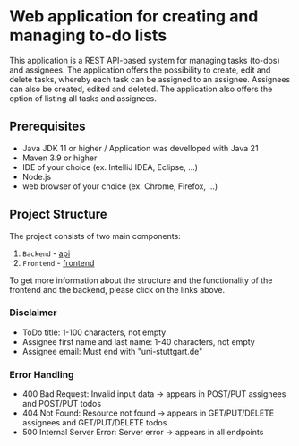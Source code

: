 # Web application for creating and managing to-do lists

This application is a REST API-based system for managing tasks (to-dos) and assignees.
The application offers the possibility to create, edit and delete tasks, whereby each task can be assigned to an assignee.
Assignees can also be created, edited and deleted. The application also offers the option of listing all tasks and assignees.

## Prerequisites

- Java JDK 11 or higher / Application was develloped with Java 21
- Maven 3.9 or higher
- IDE of your choice (ex. IntelliJ IDEA, Eclipse, ...)
- Node.js
- web browser of your choice (ex. Chrome, Firefox, ...)


## Project Structure

The project consists of two main components:

1. `Backend` - [api](api/README.md)
2. `Frontend` - [frontend](frontend/README.md)

To get more information about the structure and the functionality of the frontend and the backend, please click on the links above.

### Disclaimer

- ToDo title: 1-100 characters, not empty
- Assignee first name and last name: 1-40 characters, not empty
- Assignee email: Must end with "uni-stuttgart.de"

### Error Handling

- 400 Bad Request: Invalid input data -> appears in POST/PUT assignees and POST/PUT todos
- 404 Not Found: Resource not found -> appears in GET/PUT/DELETE assignees and GET/PUT/DELETE todos
- 500 Internal Server Error: Server error -> appears in all endpoints

